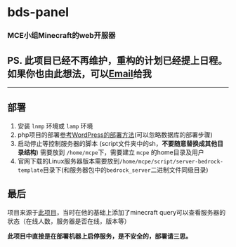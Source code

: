 # bds-panel

### MCE小组Minecraft的web开服器
## PS. 此项目已经不再维护，重构的计划已经提上日程。如果你也由此想法，可以[Email](mailto:huzi19980410@gamil.com)给我

--- 
## 部署

1. 安装 `lnmp` 环境或 `lamp` 环境
2. php项目的部署[参考WordPress的部署方法](https://codex.wordpress.org/zh-cn:%E5%AE%89%E8%A3%85WordPress)(可以忽略数据库的部署步骤)
3. 启动停止等控制服务器的脚本 (script文件夹中的sh，**不要随意替换成其他目录结构**) 需要放到 `/home/mcpe`下，需要建立 `mcpe` 的home目录及用户
4. 官网下载的Linux服务器版本需要放到`/home/mcpe/script/server-bedrock-template`目录下(和服务器包中的`bedrock_server`二进制文件同级目录)

## 最后
项目来源于[此项目](https://github.com/smilkobuta/minecraftserverpanel)，当时在他的基础上添加了minecraft query可以查看服务器的状态（在线人数，服务器是否在线，版本等）  

**此项目中直接是在部署机器上启停服务，是不安全的，部署请三思。**